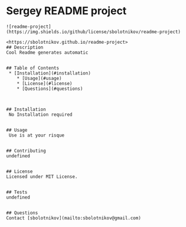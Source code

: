 # Sergey README project 
    ![readme-project](https://img.shields.io/github/license/sbolotnikov/readme-project)
    
    <https://sbolotnikov.github.io/readme-project>
    ## Description
    Cool Readme generates automatic


    ## Table of Contents
     * [Installation](#installation)
        * [Usage](#usage)
        * [License](#license)
        * [Questions](#questions)
    


    ## Installation
     No Installation required


    ## Usage
     Use is at your risque


    ## Contributing
    undefined


    ## License
    Licensed under MIT License.


    ## Tests
    undefined


    ## Questions 
    Contact [sbolotnikov](mailto:sbolotnikov@gmail.com)